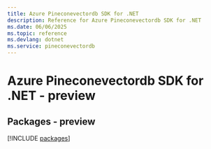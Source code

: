```yaml
---
title: Azure Pineconevectordb SDK for .NET
description: Reference for Azure Pineconevectordb SDK for .NET
ms.date: 06/06/2025
ms.topic: reference
ms.devlang: dotnet
ms.service: pineconevectordb
---
```

# Azure Pineconevectordb SDK for .NET - preview
## Packages - preview
[!INCLUDE [packages](pineconevectordb-index.md)]